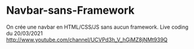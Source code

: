 # Navbar-sans-Framework
On crée une navbar en HTML/CSS/JS sans aucun framework. Live coding du 20/03/2021 http://www.youtube.com/channel/UCVPd3h_V_hGjMZ8jNMt939Q
